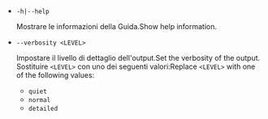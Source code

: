 * `-h|--help`

  <span data-ttu-id="33bbb-101">Mostrare le informazioni della Guida.</span><span class="sxs-lookup"><span data-stu-id="33bbb-101">Show help information.</span></span>

* `--verbosity <LEVEL>`

  <span data-ttu-id="33bbb-102">Impostare il livello di dettaglio dell'output.</span><span class="sxs-lookup"><span data-stu-id="33bbb-102">Set the verbosity of the output.</span></span> <span data-ttu-id="33bbb-103">Sostituire `<LEVEL>` con uno dei seguenti valori:</span><span class="sxs-lookup"><span data-stu-id="33bbb-103">Replace `<LEVEL>` with one of the following values:</span></span>
  
  * `quiet`
  * `normal`
  * `detailed`